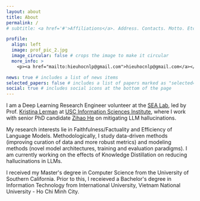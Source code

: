 ```yaml
---
layout: about
title: About
permalink: /
# subtitle: <a href='#'>Affiliations</a>. Address. Contacts. Motto. Etc.

profile:
  align: left
  image: prof_pic_2.jpg
  image_circular: false # crops the image to make it circular
  more_info: >
    <p><a href="mailto:hieuhocnlp@gmail.com">hieuhocnlp@gmail.com</a></p>

news: true # includes a list of news items
selected_papers: false # includes a list of papers marked as "selected={true}"
social: true # includes social icons at the bottom of the page
---
```


I am a Deep Learning Research Engineer volunteer at the [SEA Lab](https://lermanlab.github.io/), led by Prof. [Kristina Lerman](https://www.isi.edu/people/lerman/about) at [USC Information Sciences Institute](https://www.isi.edu/), where I work with senior PhD candidate [Zihao He](https://zihaohe123.github.io/) on mitigating LLM hallucinations.

My research interests lie in Faithfulness/Factuality and Efficiency of Language Models. Methodologically, I study data-driven methods (improving curation of data and more robust metrics) and modeling methods (novel model architectures, training and evaluation paradigms). I am currently working on the effects of Knowledge Distillation on reducing hallucinations in LLMs.

I received my Master's degree in Computer Science from the University of Southern California. Prior to this, I receieved a Bachelor's degree in Information Technology from International University, Vietnam National University - Ho Chi Minh City.
